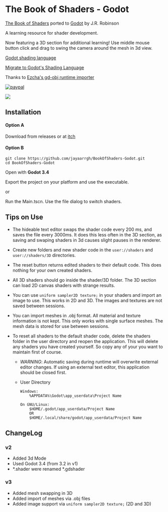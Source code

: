 # The Book of Shaders - Godot
[The Book of Shaders](https://thebookofshaders.com/) ported to [Godot](https://www.godotengine.org/) by J.R. Robinson

A learning resource for shader development.

Now featuring a 3D section for additional learning! Use middle mouse button click and drag to swing the camera around the mesh in 3d view.

[Godot shading language](https://docs.godotengine.org/en/stable/tutorials/shading/shading_reference/shading_language.html)

[Migrate to Godot's Shading Language](https://docs.godotengine.org/en/stable/tutorials/shading/migrating_to_godot_shader_language.html#doc-migrating-to-godot-shader-language)

Thanks to [Ezcha's gd-obj runtime importer](https://github.com/Ezcha/gd-obj)

[![paypal](https://www.paypalobjects.com/en_US/i/btn/btn_donateCC_LG.gif)](https://www.paypal.com/donate/?business=L4GGSCN5YWVG2&no_recurring=0&item_name=Thanks+for+buying+me+a+coffee%21&currency_code=USD)

![](.gif/demo.gif)

## Installation
#### Option A
Download from releases or at [itch](https://jayaarrgh.itch.io/book-of-shaders-godot)

#### Option B
```
git clone https://github.com/jayaarrgh/BookOfShaders-Godot.git
cd BookOfShaders-Godot
```
Open with **Godot 3.4**

Export the project on your platform and use the executable.

or

Run the Main.tscn. Use the file dialog to switch shaders.


## Tips on Use
- The hideable text editor swaps the shader code every 200 ms, and saves the file every 3000ms.
It does this less often in the 3D section, as saving and swaping shaders in 3d causes slight pauses in the renderer.

- Create new folders and new shader code in the `user://shaders` and `user://shaders/3D` directories.

- The reset button returns edited shaders to their default code. This does nothing for your own created shaders.

- All 3D shaders should go inside the shader/3D folder. The 3D section can load 2D canvas shaders with strange results.

- You can use `uniform sampler2D texture;` in your shaders and import an image to use.
This works in 2D and 3D. The images and textures are not saved between sessions.

- You can import meshes in .obj format. All material and texture information is not kept. This only works with single surface meshes. The mesh data is stored for use between sessions.

- To reset all shaders to the default shader code, delete the shaders folder in the user directory and reopen the application. This will delete any shaders you have created yourself. So copy any of your  you want to maintain first of course.
  - *WARNING*: Automatic saving during runtime will overwrite external editor changes.
If using an external text editor, this application should be closed first.
  - User Directory
  
        Windows:
            %APPDATA%\Godot\app_userdata\Project Name

        On GNU/Linux: 
            $HOME/.godot/app_userdata/Project Name
            OR
            $HOME/.local/share/godot/app_userdata/Project Name

## ChangeLog
### v2
- Added 3d Mode
- Used Godot 3.4 (from 3.2 in v1)
- *.shader were renamed *.gdshader
### v3
- Added mesh swapping in 3D
- Added import of meshes via .obj files
- Added image support via `uniform sampler2D texture;` (2D and 3D)